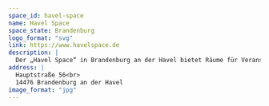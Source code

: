 ```yaml
---
space_id: havel-space
name: Havel Space
space_state: Brandenburg
logo_format: "svg"
link: https://www.havelspace.de
description: |
  Der „Havel Space“ in Brandenburg an der Havel bietet Räume für Veranstaltungen, sowie Arbeitsplätze für Coworking und ein mietbares Podcast-Studio.
address: |
  Hauptstraße 56<br>
  14476 Brandenburg an der Havel
image_format: "jpg"
---
```

